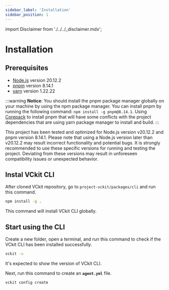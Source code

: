 ```yaml
---
sidebar_label: 'Installation'
sidebar_position: 1
---
```


import Disclaimer from './../../\_disclaimer.mdx';

# Installation

<Disclaimer />

## Prerequisites

- [Node.js](https://nodejs.org/en/) version 20.12.2
- [pnpm](https://pnpm.io/) version 8.14.1
- [yarn](https://yarnpkg.com/) version 1.22.22

:::warning
**Notice**: You should install the pnpm package manager globally on your machine by using the npm package manager. You can install pnpm by running the following command: `npm install -g pnpm@8.14.1`. Using [Corepack](https://nodejs.org/api/corepack.html) to install pnpm that will have some conflicts with the project dependencies that are using yarn package manager to install and build.
:::

This project has been tested and optimized for Node.js version v20.12.2 and pnpm version 8.14.1. Please note that using a Node.js version later than v20.12.2 may result incorrect functionality and potential bugs. It is strongly recommended to use these specific versions for running and testing the project. Deviating from these versions may result in unforeseen compatibility issues or unexpected behavior.

## Instal VCkit CLI

After cloned VCkit repository, go to `project-vckit/packages/cli` and run this command.

```bash
npm install -g .
```

This command will install VCkit CLI globally.

## Start using the CLI

Create a new folder, open a terminal, and run this command to check if the VCkit CLI has been installed successfully.

```bash
vckit -v
```

It's expected to show the version of VCkit CLI.

Next, run this command to create an **`agent.yml`** file.

```bash
vckit config create
```
